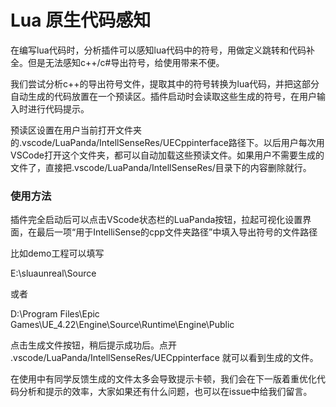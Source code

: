 # Lua 原生代码感知

在编写lua代码时，分析插件可以感知lua代码中的符号，用做定义跳转和代码补全。但是无法感知c++/c#导出符号，给使用带来不便。

我们尝试分析c++的导出符号文件，提取其中的符号转换为lua代码，并把这部分自动生成的代码放置在一个预读区。插件启动时会读取这些生成的符号，在用户输入时进行代码提示。

预读区设置在用户当前打开文件夹的.vscode/LuaPanda/IntellSenseRes/UECppinterface路径下。以后用户每次用VSCode打开这个文件夹，都可以自动加载这些预读文件。如果用户不需要生成的文件了，直接把.vscode/LuaPanda/IntellSenseRes/目录下的内容删除就行。

### 使用方法

插件完全启动后可以点击VScode状态栏的LuaPanda按钮，拉起可视化设置界面，在最后一项“用于IntelliSense的cpp文件夹路径”中填入导出符号的文件路径

比如demo工程可以填写 

E:\sluaunreal\Source

或者

D:\Program Files\Epic Games\UE_4.22\Engine\Source\Runtime\Engine\Public

点击生成文件按钮，稍后提示成功后。点开 .vscode/LuaPanda/IntellSenseRes/UECppinterface 就可以看到生成的文件。

在使用中有同学反馈生成的文件太多会导致提示卡顿，我们会在下一版着重优化代码分析和提示的效率，大家如果还有什么问题，也可以在issue中给我们留言。

